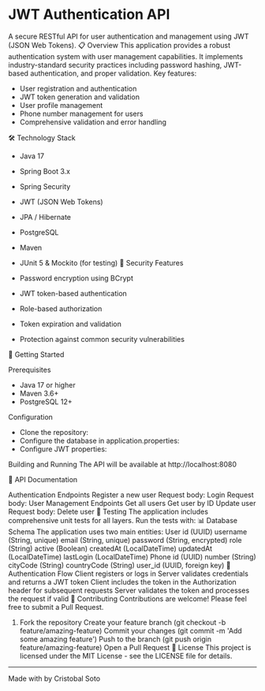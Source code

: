 # JWT Authentication API

A secure RESTful API for user authentication and management using JWT (JSON Web Tokens).
📋 Overview
This application provides a robust authentication system with user management capabilities. It implements industry-standard security practices including password hashing, JWT-based authentication, and proper validation.
Key features:

- User registration and authentication
- JWT token generation and validation
- User profile management
- Phone number management for users
- Comprehensive validation and error handling

🛠️ Technology Stack

- Java 17
- Spring Boot 3.x
- Spring Security
- JWT (JSON Web Tokens)
- JPA / Hibernate
- PostgreSQL
- Maven
- JUnit 5 & Mockito (for testing)
🔐 Security Features

- Password encryption using BCrypt
- JWT token-based authentication
- Role-based authorization
- Token expiration and validation
- Protection against common security vulnerabilities
  
🚀 Getting Started

Prerequisites
- Java 17 or higher
- Maven 3.6+
- PostgreSQL 12+

Configuration
- Clone the repository:
- Configure the database in application.properties:
- Configure JWT properties:

Building and Running
The API will be available at http://localhost:8080

📝 API Documentation

Authentication Endpoints
Register a new user
Request body:
Login
Request body:
User Management Endpoints
Get all users
Get user by ID
Update user
Request body:
Delete user
🧪 Testing
The application includes comprehensive unit tests for all layers. Run the tests with:
📊 Database Schema
The application uses two main entities:
User
id (UUID)
username (String, unique)
email (String, unique)
password (String, encrypted)
role (String)
active (Boolean)
createdAt (LocalDateTime)
updatedAt (LocalDateTime)
lastLogin (LocalDateTime)
Phone
id (UUID)
number (String)
cityCode (String)
countryCode (String)
user_id (UUID, foreign key)
🔄 Authentication Flow
Client registers or logs in
Server validates credentials and returns a JWT token
Client includes the token in the Authorization header for subsequent requests
Server validates the token and processes the request if valid
🤝 Contributing
Contributions are welcome! Please feel free to submit a Pull Request.
1. Fork the repository
Create your feature branch (git checkout -b feature/amazing-feature)
Commit your changes (git commit -m 'Add some amazing feature')
Push to the branch (git push origin feature/amazing-feature)
Open a Pull Request
📜 License
This project is licensed under the MIT License - see the LICENSE file for details.
---
Made with by Cristobal Soto